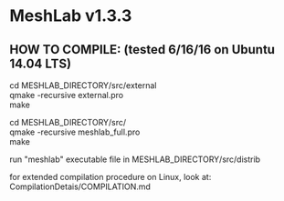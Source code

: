 MeshLab v1.3.3
==============

HOW TO COMPILE: (tested 6/16/16 on Ubuntu 14.04 LTS)
----------------------------------------------------
  
cd MESHLAB_DIRECTORY/src/external  
qmake -recursive external.pro  
make  
  
cd MESHLAB_DIRECTORY/src/  
qmake -recursive meshlab_full.pro  
make  
  
run "meshlab" executable file in MESHLAB_DIRECTORY/src/distrib  
  
for extended compilation procedure on Linux, look at: CompilationDetais/COMPILATION.md  

